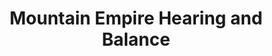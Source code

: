 ---
title: "Mountain Empire Hearing and Balance"
url: /pennington-gap/mountain-empire-hearing-and-balance/
shop: hearing aids
---